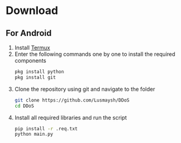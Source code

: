# Download
## For Android
1. Install [Termux](https://play.google.com/store/apps/details?id=com.termux)
2. Enter the following commands one by one to install the required components
    ```bash
    pkg install python
    pkg install git
    ```
3. Clone the repository using git and navigate to the folder
    ```bash
    git clone https://github.com/Lusmaysh/DDoS
    cd DDoS
    ```
4. Install all required libraries and run the script
    ```bash
    pip install -r .req.txt
    python main.py
    ```
